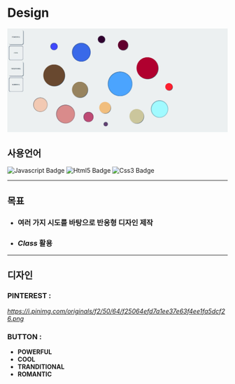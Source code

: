 # Design

![Button Img](./img/img1.jpg)

## 사용언어

![Javascript Badge](https://img.shields.io/badge/-Javascript-%23F7DF1E)
![Html5 Badge](https://img.shields.io/badge/-HTML5-%23E34F26)
![Css3 Badge](https://img.shields.io/badge/-CSS3-%231572B6)

<hr>

## 목표

* ### 여러 가지 시도를 바탕으로 반응형 디자인 제작
* ### *Class* 활용

<hr>

## 디자인

### PINTEREST : 
*https://i.pinimg.com/originals/f2/50/64/f25064efd7a1ee37e63f4ee1fa5dcf26.png*
    
### BUTTON : 
* **POWERFUL** 
* **COOL** 
* **TRANDITIONAL** 
* **ROMANTIC**